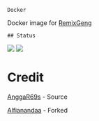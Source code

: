 ```Docker```

Docker image for [RemixGeng](https://github.com/niteshraj2310/RemixGeng)

```## Status```

<a href="https://github.com/niteshraj2310/Docker/actions?query=Docker+build"> <img src="https://img.shields.io/github/workflow/status/niteshraj2310/Docker/Docker%20Build/master?color=brightgreen&label=Docker%20build&logo=github%20actions&logoColor=brightgreen&style=for-the-badge" /></a>
<a href="https://hub.docker.com/r/nitesh231/docker/tags"> <img src="https://img.shields.io/docker/v/nitesh231/docker/groovy?label=docker%20version&logo=docker&style=for-the-badge" /></a>

# Credit
[AnggaR69s](https://github.com/AnggaR96s) - Source

[Alfianandaa](https://github.com/alfianandaa) - Forked
